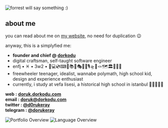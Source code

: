 ![forrest will say something :)](forrest-will-say-something.gif)

## about me
you can read about me on [my website](https://doruk.dorkodu.com), no need for duplication 😉

anyway, this is a simplyfied me:

- **founder and chief @ [dorkodu](https://dorkodu.com)**
- digital craftsman, self-taught software engineer
- enfj • ♓ • 3w2 • 🤩💻💿⌨💸📚🎨🎭🎶🎸🎙🛸👻🪢🗺🏛🗽🍦🍃
- freewheeler teenager, idealist, wannabe polymath, high school kid, design and experience enthusiast
- currently, i study at vefa lisesi, a historical high school in istanbul 🏫💚🤍🇹🇷


**web :** **[doruk.dorkodu.com](https://doruk.dorkodu.com)**<br>**email : [doruk@dorkodu.com](mailto:doruk@dorkodu.com)**<br>**twitter : [@d0rukeray](https://twitter.com/d0rukeray)**<br>**telegram : [@dorukeray](https://t.me/dorukeray)**

![Portfolio Overview](https://raw.githubusercontent.com/username/github-stats/master/generated/overview.svg#gh-light-mode-only)
![Language Overview](https://raw.githubusercontent.com/username/github-stats/master/generated/languages.svg#gh-light-mode-only)
